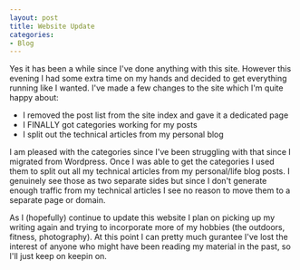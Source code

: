 ```yaml
---
layout: post
title: Website Update
categories:
- Blog
---
```


Yes it has been a while since I've done anything with this site. However this evening I had some extra time on my hands and decided to get everything running like I wanted. I've made a few changes to the site which I'm quite happy about:  
* I removed the post list from the site index and gave it a dedicated page  
* I FINALLY got categories working for my posts  
* I split out the technical articles from my personal blog  
   
I am pleased with the categories since I've been struggling with that since I migrated from Wordpress. Once I was able to get the categories I used them to split out all my technical articles from my personal/life blog posts. I genuinely see those as two separate sides but since I don't generate enough traffic from my technical articles I see no reason to move them to a separate page or domain.
  
As I (hopefully) continue to update this website I plan on picking up my writing again and trying to incorporate more of my hobbies (the outdoors, fitness, photography). At this point I can pretty much gurantee I've lost the interest of anyone who might have been reading my material in the past, so I'll just keep on keepin on.